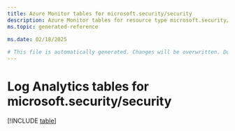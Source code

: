 ```yaml
---
title: Azure Monitor tables for microsoft.security/security
description: Azure Monitor tables for resource type microsoft.security/security
ms.topic: generated-reference
   
ms.date: 02/18/2025

# This file is automatically generated. Changes will be overwritten. Do not change this file directly.
---
```


# Log Analytics tables for microsoft.security/security  

[!INCLUDE [table](~/reusable-content/ce-skilling/azure/includes/azure-monitor/reference/tables/microsoft-security_security-include.md)]

